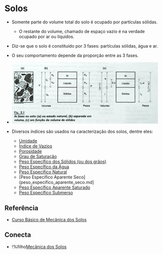 # Solos

 - Somente parte do volume total do solo é ocupado por partículas sólidas.
     - O restante do volume, chamado de espaço vazio é na verdade ocupado por ar ou líquidos.
 - Diz-se que o solo é constituído por 3 fases: partículas sólidas, água e ar.
 - O seu comportamento depende da proporção entre as 3 fases.

 - ![Fases do Solo](img/fases_do_solo.png)

 - Diversos índices são usados na caracterização dos solos, dentre eles:
     - [Umidade](umidade.md)
     - [Índice de Vazios](indice_de_vazios.md)
     - [Porosidade](porosidade.md)
     - [Grau de Saturação](grau_de_saturacao.md)
     - [Peso Específico dos Sólidos (ou dos grãos)](peso_especifico_dos_solidos.md)
     - [Peso Específico da Água](peso_especifico_da_agua.md)
     - [Peso Especifico Natural](peso_especifico_natural.md)
     - [Peso Específico Aparente Seco](peso_especifico_aparente_seco.md]
     - [Peso Específico Aparente Saturado](peso_especifico_aparente_saturado.md)
     - [Peso Específico Submerso](peso_especifico_submerso.md)

## Referência

 - [Curso Básico de Mecânica dos Solos](curso_basico_de_mecanica_dos_solos.md)

## Conecta

 - !%filho[Mecânica dos Solos](mecanica_dos_solos.md)


